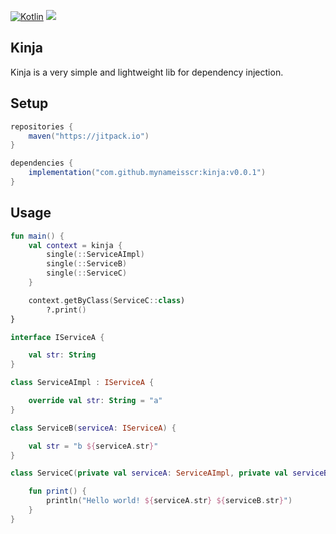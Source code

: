[![Kotlin](https://img.shields.io/badge/Kotlin-1.8.21-blue.svg?style=flat&logo=kotlin)](https://kotlinlang.org)
[![](https://jitpack.io/v/mynameisscr/kinja.svg)](https://jitpack.io/#mynameisscr/kinja)

## Kinja

Kinja is a very simple and lightweight lib for dependency injection.

## Setup

```groovy
repositories {
    maven("https://jitpack.io")
}

dependencies {
    implementation("com.github.mynameisscr:kinja:v0.0.1")
}
```

## Usage

```kotlin
fun main() {
    val context = kinja {
        single(::ServiceAImpl)
        single(::ServiceB)
        single(::ServiceC)
    }

    context.getByClass(ServiceC::class)
        ?.print()
}

interface IServiceA {

    val str: String
}

class ServiceAImpl : IServiceA {

    override val str: String = "a"
}

class ServiceB(serviceA: IServiceA) {

    val str = "b ${serviceA.str}"
}

class ServiceC(private val serviceA: ServiceAImpl, private val serviceB: ServiceB) {

    fun print() {
        println("Hello world! ${serviceA.str} ${serviceB.str}")
    }
}
```
